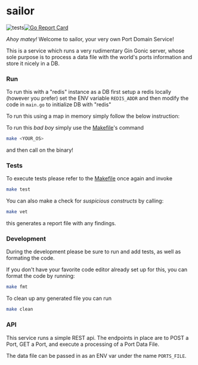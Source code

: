 # sailor
![tests](https://github.com/bjornaer/sailor/actions/workflows/push.yaml/badge.svg)[![Go Report Card](https://goreportcard.com/badge/github.com/bjornaer/sailor)](https://goreportcard.com/report/github.com/bjornaer/sailor)

*Ahoy matey!* Welcome to sailor, your very own Port Domain Service!

This is a service which runs a very rudimentary Gin Gonic server, whose sole purpose is to process a data file with the world's ports information and store it nicely in a DB.

### Run 

To run this with a "redis" instance as a DB first setup a redis locally (however you prefer) set the ENV variable `REDIS_ADDR` and then modify the code in `main.go` to initialize DB with "redis"

To run this using a map in memory simply follow the below instruction:



To run this _bad boy_ simply use the [Makefile](./Makefile)'s command

```sh
make <YOUR_OS>
```

and then call on the binary!

### Tests

To execute tests please refer to the [Makefile](./Makefile) once again and invoke

```sh
make test
```

You can also make a check for _suspicious constructs_ by calling:

```sh
make vet
```

this generates a report file with any findings.

### Development

During the development please be sure to run and add tests, as well as formating the code.

If you don't have your favorite code editor already set up for this, you can format the code by running:

```sh
make fmt
```

To clean up any generated file you can run

```sh
make clean
```

### API

This service runs a simple REST api. The endpoints in place are to POST a Port, GET a Port, and execute a processing of a Port Data File.

The data file can be passed in as an ENV var under the name `PORTS_FILE`.
